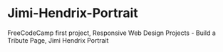 # Jimi-Hendrix-Portrait
FreeCodeCamp first project, Responsive Web Design Projects - Build a Tribute Page, Jimi Hendrix Portrait
